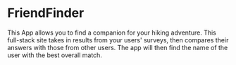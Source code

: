 # FriendFinder

This App allows you to find a companion for your hiking adventure. This full-stack site takes in results from your users' surveys, then compares their answers with those from other users. The app will then find the name of the user with the best overall match.

